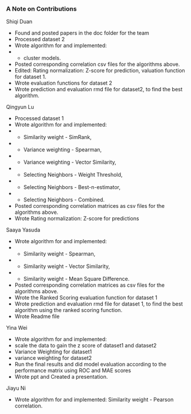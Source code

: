 ### A Note on Contributions

Shiqi Duan
- Found and posted papers in the doc folder for the team
- Processed dataset 2
- Wrote algorithm for and implemented: 
- - cluster models.
- Posted corresponding correlation csv files for the algorithms above.
- Edited: Rating normalization: Z-score for prediction, valuation function for dataset 1.
- Wrote evaluation functions for dataset 2
- Wrote prediction and evaluation rmd file for dataset2, to find the best algorithm.


Qingyun Lu
- Processed dataset 1
- Wrote algorithm for and implemented: 
- - Similarity weight - SimRank, 
- - Variance weighting - Spearman, 
- - Variance weighting - Vector Similarity, 
- - Selecting Neighbors - Weight Threshold, 
- - Selecting Neighbors - Best-n-estimator, 
- - Selecting Neighbors - Combined.
- Posted corresponding correlation matrices as csv files for the algorithms above.
- Wrote Rating normalization: Z-score for predictions


Saaya Yasuda
- Wrote algorithm for and implemented: 
- - Similarity weight - Spearman, 
- - Similarity weight - Vector Similarity, 
- - Similarity weight - Mean Square Difference.
- Posted corresponding correlation matrices as csv files for the algorithms above.
- Wrote the Ranked Scoring evaluation function for dataset 1
- Wrote prediction and evaluation rmd file for dataset 1, to find the best algorithm using the ranked scoring function.
- Wrote Readme file


Yina Wei
- Wrote algorithm for and implemented: 
- scale the data to gain the z score of dataset1 and dataset2
- Variance Weighting for dataset1
- variance weighting for dataset2
- Run the final results and did model evaluation according to the performance matrix using ROC and MAE scores
- Wrote ppt and Created a presentation.


Jiayu Ni
- Wrote algorithm for and implemented: 
		Similarity weight - Pearson correlation.

